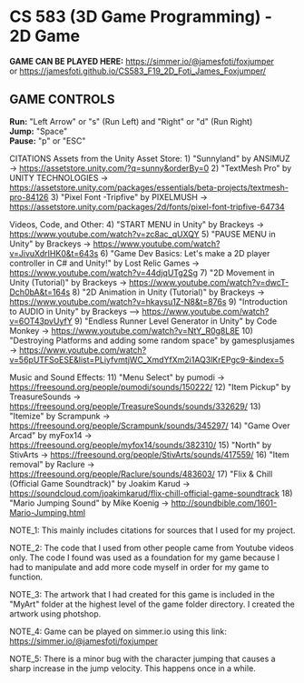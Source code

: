 # CS 583 (3D Game Programming) - 2D Game

**GAME CAN BE PLAYED HERE:** https://simmer.io/@jamesfoti/foxjumper <br/>
or https://jamesfoti.github.io/CS583_F19_2D_Foti_James_Foxjumper/


## GAME CONTROLS
**Run:** "Left Arrow" or "s" (Run Left) and "Right" or "d" (Run Right) <br/>
**Jump:** "Space" <br/>
**Pause:** "p" or "ESC" <br/>

CITATIONS
Assets from the Unity Asset Store:
	1) "Sunnyland" by ANSIMUZ -> https://assetstore.unity.com/?q=sunny&orderBy=0
	2) "TextMesh Pro" by UNITY TECHNOLOGIES -> https://assetstore.unity.com/packages/essentials/beta-projects/textmesh-pro-84126
	3) "Pixel Font -Tripfive" by PIXELMUSH -> https://assetstore.unity.com/packages/2d/fonts/pixel-font-tripfive-64734

Videos, Code, and Other:
	4) "START MENU in Unity" by Brackeys -> https://www.youtube.com/watch?v=zc8ac_qUXQY
	5) "PAUSE MENU in Unity" by Brackeys -> https://www.youtube.com/watch?v=JivuXdrIHK0&t=643s
	6) "Game Dev Basics: Let's make a 2D player controller in C# and Unity!" by Lost Relic Games -> https://www.youtube.com/watch?v=44djqUTg2Sg
	7) "2D Movement in Unity (Tutorial)" by Brackeys -> https://www.youtube.com/watch?v=dwcT-Dch0bA&t=164s
	8) "2D Animation in Unity (Tutorial)" by Brackeys -> https://www.youtube.com/watch?v=hkaysu1Z-N8&t=876s
	9) "Introduction to AUDIO in Unity" by Brackeys --> https://www.youtube.com/watch?v=6OT43pvUyfY
	9) "Endless Runner Level Generator in Unity" by Code Monkey -> https://www.youtube.com/watch?v=NtY_R0g8L8E
	10) "Destroying Platforms and adding some random space" by gamesplusjames -> https://www.youtube.com/watch?v=56pUTFSoESE&list=PLiyfvmtjWC_XmdYfXm2i1AQ3lKrEPgc9-&index=5

Music and Sound Effects: 
	11) "Menu Select" by pumodi -> https://freesound.org/people/pumodi/sounds/150222/
	12) "Item Pickup" by TreasureSounds -> https://freesound.org/people/TreasureSounds/sounds/332629/
	13) "Itemize" by Scrampunk -> https://freesound.org/people/Scrampunk/sounds/345297/
	14) "Game Over Arcad" by myFox14 -> https://freesound.org/people/myfox14/sounds/382310/
	15) "North" by StivArts -> https://freesound.org/people/StivArts/sounds/417559/
	16) "Item removal" by Raclure -> https://freesound.org/people/Raclure/sounds/483603/
	17) "Flix & Chill (Official Game Soundtrack)" by Joakim Karud -> https://soundcloud.com/joakimkarud/flix-chill-official-game-soundtrack
	18) "Mario Jumping Sound" by Mike Koenig -> http://soundbible.com/1601-Mario-Jumping.html

NOTE_1: This mainly includes citations for sources that I used for my project. 

NOTE_2: The code that I used from other people came from Youtube videos only. The code I found was used as a foundation for my game because I had
	to manipulate and add more code myself in order for my game to function. 

NOTE_3: The artwork that I had created for this game is included in the "MyArt" folder at the highest level of the game folder directory.
	I created the artwork using photshop. 

NOTE_4: Game can be played on simmer.io using this link: https://simmer.io/@jamesfoti/foxjumper

NOTE_5: There is a minor bug with the character jumping that causes a sharp increase in the jump velocity. This happens once in a while.
